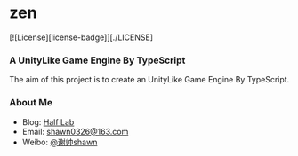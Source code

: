 zen
========

[![License][license-badge]][./LICENSE]

### A UnityLike Game Engine By TypeScript ###

The aim of this project is to create an UnityLike Game Engine By TypeScript.

### About Me ###

* Blog: [Half Lab](http://www.halflab.me)
* Email: shawn0326@163.com
* Weibo: [@谢帅shawn](http://weibo.com/shawn0326)